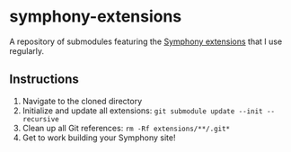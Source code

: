 symphony-extensions
===================

A repository of submodules featuring the [Symphony extensions](http://symphonyextensions.com/) that I use regularly.

## Instructions

1. Navigate to the cloned directory
2. Initialize and update all extensions: `git submodule update --init --recursive`
3. Clean up all Git references: `rm -Rf extensions/**/.git*`
4. Get to work building your Symphony site!